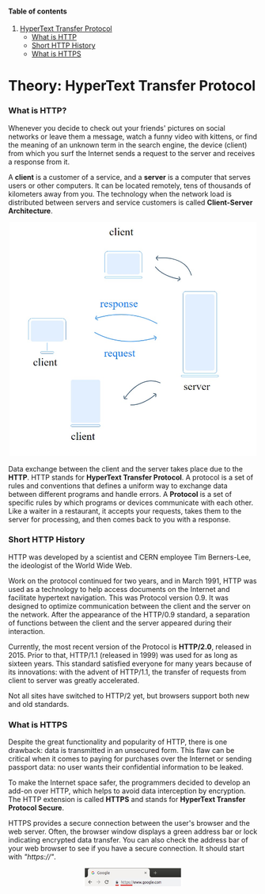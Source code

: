 #### Table of contents

1. [HyperText Transfer Protocol](#theory-hypertext-transfer-protocol)
    - [What is HTTP](#what-is-http)
    - [Short HTTP History](#short-http-history)
    - [What is HTTPS](#what-is-https)

# Theory: HyperText Transfer Protocol

### What is HTTP?
Whenever you decide to check out your friends' pictures on social networks or leave them a message, watch a funny video with kittens, or find the meaning of an unknown term in the search engine, the device (client) from which you surf the Internet sends a request to the server and receives a response from it.

A **client** is a customer of a service, and a **server** is a computer that serves users or other computers. It can be located remotely, tens of thousands of kilometers away from you. The technology when the network load is distributed between servers and service customers is called **Client-Server Architecture**.

<center>
<img src="images/http/http1.jpeg" alt="drawing" width="500"/>
</center>

Data exchange between the client and the server takes place due to the **HTTP**. HTTP stands for **HyperText Transfer Protocol**. A protocol is a set of rules and conventions that defines a uniform way to exchange data between different programs and handle errors. A **Protocol** is a set of specific rules by which programs or devices communicate with each other. Like a waiter in a restaurant, it accepts your requests, takes them to the server for processing, and then comes back to you with a response.

### Short HTTP History

HTTP was developed by a scientist and CERN employee Tim Berners-Lee, the ideologist of the World Wide Web.

Work on the protocol continued for two years, and in March 1991, HTTP was used as a technology to help access documents on the Internet and facilitate hypertext navigation. This was Protocol version 0.9. It was designed to optimize communication between the client and the server on the network. After the appearance of the HTTP/0.9 standard, a separation of functions between the client and the server appeared during their interaction.

Currently, the most recent version of the Protocol is **HTTP/2.0**, released in 2015. Prior to that, HTTP/1.1 (released in 1999) was used for as long as sixteen years. This standard satisfied everyone for many years because of its innovations: with the advent of HTTP/1.1, the transfer of requests from client to server was greatly accelerated.

Not all sites have switched to HTTP/2 yet, but browsers support both new and old standards.

### What is HTTPS

Despite the great functionality and popularity of HTTP, there is one drawback: data is transmitted in an unsecured form. This flaw can be critical when it comes to paying for purchases over the Internet or sending passport data: no user wants their confidential information to be leaked.

To make the Internet space safer, the programmers decided to develop an add-on over HTTP, which helps to avoid data interception by encryption. The HTTP extension is called **HTTPS** and stands for **HyperText Transfer Protocol Secure**.

HTTPS provides a secure connection between the user's browser and the web server. Often, the browser window displays a green address bar or lock indicating encrypted data transfer. You can also check the address bar of your web browser to see if you have a secure connection. It should start with *"https://"*.

<center>
<img src="images/http/http2.jpeg" alt="drawing" width="200"/>
</center>


